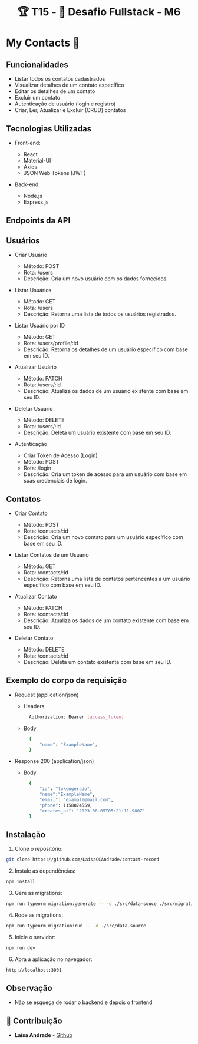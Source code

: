 <h1 align="center"> 🏆 T15 - 🏁 Desafio Fullstack - M6 </h1>

# My Contacts 🚀 

## Funcionalidades

- Listar todos os contatos cadastrados
- Visualizar detalhes de um contato específico
- Editar os detalhes de um contato
- Excluir um contato
- Autenticação de usuário (login e registro)
- Criar, Ler, Atualizar e Excluir (CRUD) contatos

## Tecnologias Utilizadas

- Front-end:
  - React
  - Material-UI
  - Axios
  - JSON Web Tokens (JWT)

- Back-end:
  - Node.js
  - Express.js

## Endpoints da API

## Usuários
- Criar Usuário
    - Método: POST
    - Rota: /users
    - Descrição: Cria um novo usuário com os dados fornecidos.

- Listar Usuários
    - Método: GET
    - Rota: /users
    - Descrição: Retorna uma lista de todos os usuários registrados.

- Listar Usuário por ID
    - Método: GET
    - Rota: /users/profile/:id
    - Descrição: Retorna os detalhes de um usuário específico com base em seu ID.

- Atualizar Usuário
    - Método: PATCH
    - Rota: /users/:id
    - Descrição: Atualiza os dados de um usuário existente com base em seu ID.

- Deletar Usuário
    - Método: DELETE
    - Rota: /users/:id
    - Descrição: Deleta um usuário existente com base em seu ID.

- Autenticação
    - Criar Token de Acesso (Login)
    - Método: POST
    - Rota: /login
    - Descrição: Cria um token de acesso para um usuário com base em suas credenciais de login.

## Contatos
- Criar Contato
    - Método: POST
    - Rota: /contacts/:id
    - Descrição: Cria um novo contato para um usuário específico com base em seu ID.

- Listar Contatos de um Usuário
    - Método: GET
    - Rota: /contacts/:id
    - Descrição: Retorna uma lista de contatos pertencentes a um usuário específico com base em seu ID.

- Atualizar Contato
    - Método: PATCH
    - Rota: /contacts/:id
    - Descrição: Atualiza os dados de um contato existente com base em seu ID.

- Deletar Contato
    - Método: DELETE
    - Rota: /contacts/:id
    - Descrição: Deleta um contato existente com base em seu ID.

## Exemplo do corpo da requisição

- Request (application/json)
    - Headers
      
      ```bash
        Authorization: Bearer [access_token]
      ```
    - Body
      
      ```bash
        {
            "name": "ExampleName",
        }
      ```
- Response 200 (application/json)
    - Body
      
      ```bash
        {
            "id": "tokengerado",
            "name":"ExampleName",
            "email": "example@mail.com",
            "phone": 1158874559,
            "creates_at": "2023-08-05T05:21:11.980Z"
        }
      ```

## Instalação

1. Clone o repositório: 
```bash
git clone https://github.com/LaisaCCAndrade/contact-record
```

2. Instale as dependências:
```bash
npm install
``` 

3. Gere as migrations:
```bash
npm run typeorm migration:generate -- -d ./src/data-souce ./src/migrations/CreateTable
```

4. Rode as migrations:
```bash
npm run typeorm migration:run -- -d ./src/data-source
```

5. Inicie o servidor:
```bash
npm run dev
```

6. Abra a aplicação no navegador:
```bash
http://localhost:3001
```

## Observação
- Não se esqueça de rodar o backend e depois o frontend

## 🤝 Contribuição

- **Laisa Andrade** - [Github](https://github.com/LaisaCCAndrade)
